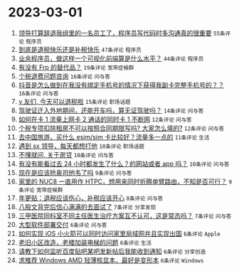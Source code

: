 # 2023-03-01

1. [领导打算辞退我组里的一名员工了，程序员写代码时多沟通真的很重要](https://www.v2ex.com/t/920072) `55条评论` `程序员`
1. [到底是退税快乐还是补税快乐](https://www.v2ex.com/t/920067) `47条评论` `程序员`
1. [业余程序员，做这样一个可视化前端算是什么水平？](https://www.v2ex.com/t/920089) `44条评论` `程序员`
1. [有没有 Frp 的替代品？](https://www.v2ex.com/t/920025) `19条评论` `宽带症候群`
1. [个税退费问题咨询](https://www.v2ex.com/t/920071) `16条评论` `问与答`
1. [抖音是怎么做到在我没有绑定手机号的情况下获得我副卡完整手机号的？？](https://www.v2ex.com/t/920065) `16条评论` `问与答`
1. [v 友们, 今天可以退税啦](https://www.v2ex.com/t/920032) `15条评论` `职场话题`
1. [驾驶证迁入外地期间，还能开车吗，算无证驾驶吗？](https://www.v2ex.com/t/920047) `14条评论` `问与答`
1. [如何在卡 1 流量上网卡 2 通话的同时卡 1 不断网](https://www.v2ex.com/t/920054) `12条评论` `问与答`
1. [个税专项扣除租房不可以按照合同期限写吗? 大家怎么填的?](https://www.v2ex.com/t/920038) `12条评论` `问与答`
1. [去中国旅游，买什么 esim/sim 卡比较好？流量多一点的](https://www.v2ex.com/t/920030) `11条评论` `生活`
1. [遇到 sx 领导，每天都想打他](https://www.v2ex.com/t/920042) `10条评论` `职场话题`
1. [不懂就问, 关于房贷](https://www.v2ex.com/t/920023) `10条评论` `问与答`
1. [有没有能看过去 24 小时都发生了什么？的网站或者 app 吗？](https://www.v2ex.com/t/920021) `10条评论` `问与答`
1. [现在是应该抢奥司他韦了吗](https://www.v2ex.com/t/920087) `9条评论` `问与答`
1. [家里的 NUC8 一直用作 HTPC，想用来同时折腾单臂路由，不知是否可行？](https://www.v2ex.com/t/920057) `9条评论` `宽带症候群`
1. [年更贴：退税应该伤心，补税应该开心](https://www.v2ex.com/t/920070) `8条评论` `问与答`
1. [八股文背完后信心满满的去面试了](https://www.v2ex.com/t/920059) `7条评论` `分享发现`
1. [三甲医院同科室不同主任医生治疗方案互不认可，这是常态吗？](https://www.v2ex.com/t/920040) `7条评论` `问与答`
1. [大型软件部署交付](https://www.v2ex.com/t/920110) `6条评论` `问与答`
1. [如何实现 iOS 小火箭可以同时访问家里局域网并且实现出国](https://www.v2ex.com/t/920102) `6条评论` `Apple`
1. [老旧小区改造，老楼加装电梯的问题](https://www.v2ex.com/t/920066) `6条评论` `生活`
1. [请教下如何监听百度贴吧某吧发新帖后我能收到通知](https://www.v2ex.com/t/920053) `6条评论` `分享创造`
1. [求推荐 Windows AMD 轻薄核显本，最好是变形本](https://www.v2ex.com/t/920049) `6条评论` `Windows`

